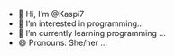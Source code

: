 - 👋 Hi, I’m @Kaspi7
- 👀 I’m interested in programming...
- 🌱 I’m currently learning programming ...
- 😄 Pronouns: She/her ...

<!---
Kaspi7/Kaspi7 is a ✨ special ✨ repository because its `README.md` (this file) appears on your GitHub profile.
You can click the Preview link to take a look at your changes.
--->
